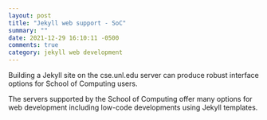 ```yaml
---
layout: post 
title: "Jekyll web support - SoC"
summary: ""
date: 2021-12-29 16:10:11 -0500
comments: true
category: jekyll web development
---
```


Building a Jekyll site on the cse.unl.edu server can produce robust
interface options for School of Computing users.

The servers supported by the School of Computing offer many options
for web development including low-code developments using Jekyll templates.

